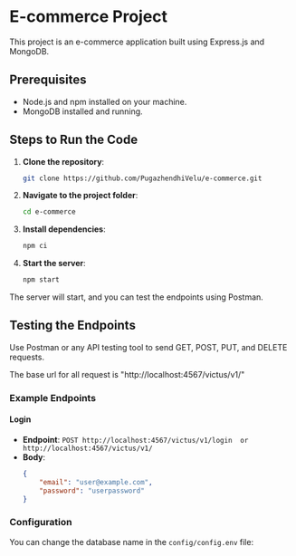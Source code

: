 # E-commerce Project

This project is an e-commerce application built using Express.js and MongoDB.

## Prerequisites

- Node.js and npm installed on your machine.
- MongoDB installed and running.

## Steps to Run the Code

1. **Clone the repository**:
    ```sh
    git clone https://github.com/PugazhendhiVelu/e-commerce.git
    ```

2. **Navigate to the project folder**:
    ```sh
    cd e-commerce
    ```

3. **Install dependencies**:
    ```sh
    npm ci
    ```

4. **Start the server**:
    ```sh
    npm start
    ```

The server will start, and you can test the endpoints using Postman.

## Testing the Endpoints

Use Postman or any API testing tool to send GET, POST, PUT, and DELETE requests.

The base url for all request is 
"http://localhost:4567/victus/v1/" 

### Example Endpoints

#### Login

- **Endpoint**: `POST http://localhost:4567/victus/v1/login  or http://localhost:4567/victus/v1/`
- **Body**:
    ```json
    {
        "email": "user@example.com",
        "password": "userpassword"
    }
    ```

### Configuration

You can change the database name in the `config/config.env` file:
